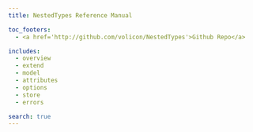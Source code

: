 ```yaml
---
title: NestedTypes Reference Manual

toc_footers:
  - <a href='http://github.com/volicon/NestedTypes'>Github Repo</a>

includes:
  - overview
  - extend
  - model
  - attributes
  - options
  - store
  - errors

search: true
---
```

